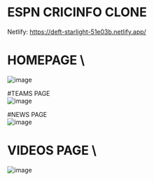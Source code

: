 # ESPN CRICINFO CLONE
Netlify: https://deft-starlight-51e03b.netlify.app/


# HOMEPAGE \
![image](https://user-images.githubusercontent.com/95860970/203134578-905998d4-dcf7-48e3-897b-a7bce2aea9e7.png)

#TEAMS PAGE  \
![image](https://user-images.githubusercontent.com/95860970/203135154-ca3c9f80-fb5a-4414-a24a-5e7a39719d86.png)

#NEWS PAGE \
![image](https://user-images.githubusercontent.com/95860970/203135628-9478f917-15cb-445d-810f-c643880fb266.png)

# VIDEOS PAGE \
![image](https://user-images.githubusercontent.com/95860970/203137570-696b2dda-64e2-43dd-9b42-44f55c3d1884.png)


